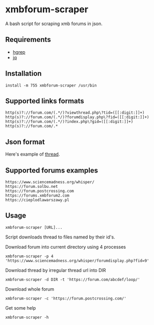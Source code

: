 # xmbforum-scraper

A bash script for scraping xmb forums in json.

## Requirements

 - [hgrep](https://github.com/TUVIMEN/hgrep)
 - [jq](https://github.com/stedolan/jq)

## Installation
    
    install -m 755 xmbforum-scraper /usr/bin

## Supported links formats

    http(s)?://forum.com/(.*/)?viewthread.php\?tid=([[:digit:]]+)
    http(s)?://forum.com/(.*/)?forumdisplay.php\?fid=([[:digit:]]+)
    http(s)?://forum.com/(.*/)?index.php\?gid=([[:digit:]]+)
    http(s)?://forum.com/.*

## Json format

Here's example of [thread](thread-example.json).

## Supported forums examples
    
    https://www.sciencemadness.org/whisper/
    https://forum.solbu.net
    https://forum.postcrossing.com
    https://forums.xmbforum2.com
    https://cieplodlawarszawy.pl

## Usage

    xmbforum-scraper [URL]...

Script downloads thread to files named by their id's.

Download forum into current directory using 4 processes

    xmbforum-scraper -p 4 'https://www.sciencemadness.org/whisper/forumdisplay.php?fid=9'

Download thread by irregular thread url into DIR 

    xmbforum-scraper -d DIR -t 'https://forum.com/abcdef/loop/'

Download whole forum

    xmbforum-scraper -c 'https://forum.postcrossing.com/'

Get some help

    xmbforum-scraper -h
